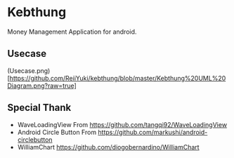# Kebthung

Money Management Application for android.

## Usecase
(Usecase.png)[https://github.com/ReiiYuki/kebthung/blob/master/Kebthung%20UML%20Diagram.png?raw=true]

## Special Thank
- WaveLoadingView From https://github.com/tangqi92/WaveLoadingView
- Android Circle Button From https://github.com/markushi/android-circlebutton
- WilliamChart https://github.com/diogobernardino/WilliamChart
